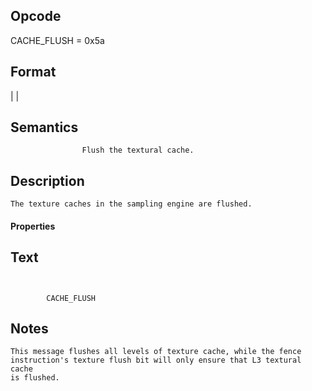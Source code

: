 <!---======================= begin_copyright_notice ============================

Copyright (c) 2019-2021 Intel Corporation

Permission is hereby granted, free of charge, to any person obtaining a copy
of this software and associated documentation files (the "Software"),
to deal in the Software without restriction, including without limitation
the rights to use, copy, modify, merge, publish, distribute, sublicense,
and/or sell copies of the Software, and to permit persons to whom
the Software is furnished to do so, subject to the following conditions:

The above copyright notice and this permission notice shall be included
in all copies or substantial portions of the Software.

THE SOFTWARE IS PROVIDED "AS IS", WITHOUT WARRANTY OF ANY KIND, EXPRESS OR
IMPLIED, INCLUDING BUT NOT LIMITED TO THE WARRANTIES OF MERCHANTABILITY,
FITNESS FOR A PARTICULAR PURPOSE AND NONINFRINGEMENT. IN NO EVENT SHALL THE
AUTHORS OR COPYRIGHT HOLDERS BE LIABLE FOR ANY CLAIM, DAMAGES OR OTHER
LIABILITY, WHETHER IN AN ACTION OF CONTRACT, TORT OR OTHERWISE, ARISING
FROM, OUT OF OR IN CONNECTION WITH THE SOFTWARE OR THE USE OR OTHER DEALINGS
IN THE SOFTWARE.

============================= end_copyright_notice ==========================-->

 

## Opcode

  CACHE_FLUSH = 0x5a

## Format

|
|


## Semantics




                    Flush the textural cache.

## Description



    The texture caches in the sampling engine are flushed.

#### Properties


## Text
```
    

		CACHE_FLUSH
```



## Notes



    This message flushes all levels of texture cache, while the fence
    instruction's texture flush bit will only ensure that L3 textural cache
    is flushed.
